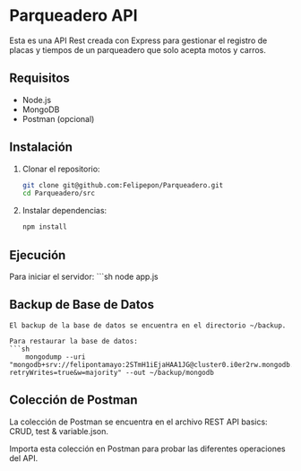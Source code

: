 # Parqueadero API

Esta es una API Rest creada con Express para gestionar el registro de placas y tiempos de un parqueadero que solo acepta motos y carros.

## Requisitos

- Node.js
- MongoDB
- Postman (opcional)

## Instalación

1. Clonar el repositorio:
   ```sh
   git clone git@github.com:Felipepon/Parqueadero.git
   cd Parqueadero/src

2. Instalar dependencias:
    ```sh
    npm install

## Ejecución

Para iniciar el servidor:
    ```sh
    node app.js

## Backup de Base de Datos

    El backup de la base de datos se encuentra en el directorio ~/backup.

    Para restaurar la base de datos:
    ```sh
        mongodump --uri "mongodb+srv://felipontamayo:2STmH1iEjaHAA1JG@cluster0.i0er2rw.mongodb.net/test?retryWrites=true&w=majority" --out ~/backup/mongodb

## Colección de Postman

La colección de Postman se encuentra en el archivo REST API basics: CRUD, test & variable.json.

Importa esta colección en Postman para probar las diferentes operaciones del API.




